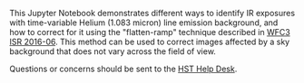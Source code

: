 This Jupyter Notebook demonstrates different ways to identify IR exposures with time-variable Helium (1.083 micron) line emission background, and how to correct for it using the "flatten-ramp" technique described in [WFC3 ISR 2016-06](https://www.stsci.edu/files/live/sites/www/files/home/hst/instrumentation/wfc3/documentation/instrument-science-reports-isrs/_documents/2016/WFC3-2016-16.pdf). This method can be used to correct images affected by a sky background that does not vary across the field of view.

Questions or concerns should be sent to the [HST Help Desk](https://stsci.service-now.com/hst).
